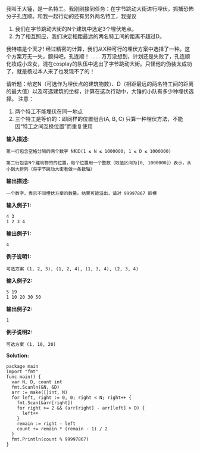 我叫王大锤，是一名特工。我刚刚接到任务：在字节跳动大街进行埋伏，抓捕恐怖分子孔连顺。和我一起行动的还有另外两名特工，我提议

1. 我们在字节跳动大街的N个建筑中选定3个埋伏地点。
2. 为了相互照应，我们决定相距最远的两名特工间的距离不超过D。

我特喵是个天才! 经过精密的计算，我们从X种可行的埋伏方案中选择了一种。这个方案万无一失，颤抖吧，孔连顺！
……
万万没想到，计划还是失败了，孔连顺化妆成小龙女，混在cosplay的队伍中逃出了字节跳动大街。只怪他的伪装太成功了，就是杨过本人来了也发现不了的！

请听题：给定N（可选作为埋伏点的建筑物数）、D（相距最远的两名特工间的距离的最大值）以及可选建筑的坐标，计算在这次行动中，大锤的小队有多少种埋伏选择。
注意：
1. 两个特工不能埋伏在同一地点
2. 三个特工是等价的：即同样的位置组合(A, B, C) 只算一种埋伏方法，不能因“特工之间互换位置”而重复使用


**输入描述:**
```
第一行包含空格分隔的两个数字 N和D(1 ≤ N ≤ 1000000; 1 ≤ D ≤ 1000000)

第二行包含N个建筑物的的位置，每个位置用一个整数（取值区间为[0, 1000000]）表示，从小到大排列（将字节跳动大街看做一条数轴）
```
**输出描述:**
```
一个数字，表示不同埋伏方案的数量。结果可能溢出，请对 99997867 取模
```
**输入例子1:**
```
4 3
1 2 3 4
```
**输出例子1:**
```
4
```
**例子说明1:**
```
可选方案 (1, 2, 3), (1, 2, 4), (1, 3, 4), (2, 3, 4)
```
**输入例子2:**
```
5 19
1 10 20 30 50
```
**输出例子2:**
```
1
```
**例子说明2:**
```
可选方案 (1, 10, 20)
```

**Solution:**

```golang
package main
import "fmt"
func main() {
  var N, D, count int
  fmt.Scanln(&N, &D)
  arr := make([]int, N)
  for left, right := 0, 0; right < N; right++ {
    fmt.Scan(&arr[right])
    for right >= 2 && (arr[right] - arr[left] > D) {
      left++
    }
    remain := right - left
    count += remain * (remain - 1) / 2
  }
  fmt.Println(count % 99997867)
}
```
